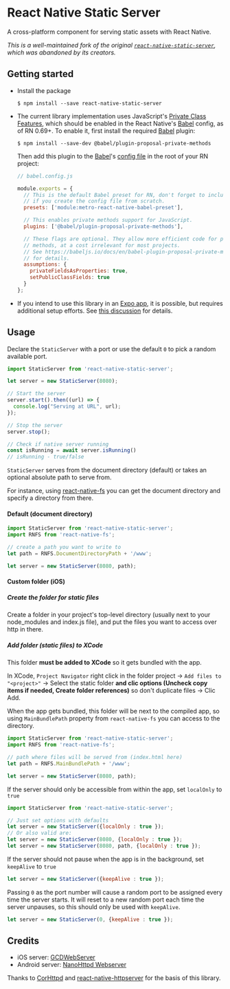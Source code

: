 # React Native Static Server

A cross-platform component for serving static assets with React Native.

_This is a well-maintained fork of the original [`react-native-static-server`](https://www.npmjs.com/package/react-native-static-server), which was abandoned by its creators._

## Getting started
- Install the package
  ```shell
  $ npm install --save react-native-static-server
  ```
- The current library implementation uses JavaScript's
  [Private Class Features](https://developer.mozilla.org/en-US/docs/Web/JavaScript/Reference/Classes/Private_class_fields),
  which should be enabled in the React Native's [Babel] config, as of RN 0.69+.
  To enable it, first install the required [Babel] plugin:
  ```shell
  $ npm install --save-dev @babel/plugin-proposal-private-methods
  ```
  Then add this plugin to the [Babel]'s [config file](https://babeljs.io/docs/en/config-files) in the root of your RN project:
  ```js
  // babel.config.js

  module.exports = {
    // This is the default Babel preset for RN, don't forget to include it,
    // if you create the config file from scratch.
    presets: ['module:metro-react-native-babel-preset'],

    // This enables private methods support for JavaScript.
    plugins: ['@babel/plugin-proposal-private-methods'],

    // These flags are optional. They allow more efficient code for private
    // methods, at a cost irrelevant for most projects.
    // See https://babeljs.io/docs/en/babel-plugin-proposal-private-methods#loose
    // for details.
    assumptions: {
      privateFieldsAsProperties: true,
      setPublicClassFields: true
    }
  };
  ```
- If you intend to use this library in an [Expo app](https://expo.dev),
  it is possible, but requires additional setup efforts.
  See [this discussion](https://github.com/birdofpreyru/react-native-static-server/issues/8#issuecomment-1211605867)
  for details.

## Usage

Declare the `StaticServer` with a port or use the default `0` to pick a random available port.

```javascript
import StaticServer from 'react-native-static-server';

let server = new StaticServer(8080);

// Start the server
server.start().then((url) => {
  console.log("Serving at URL", url);
});

// Stop the server
server.stop();

// Check if native server running
const isRunning = await server.isRunning()
// isRunning - true/false
```

`StaticServer` serves from the document directory (default) or takes an optional absolute path to serve from.

For instance, using [react-native-fs](https://github.com/johanneslumpe/react-native-fs) you can get the document directory and specify a directory from there.

#### Default (document directory)

```javascript
import StaticServer from 'react-native-static-server';
import RNFS from 'react-native-fs';

// create a path you want to write to
let path = RNFS.DocumentDirectoryPath + '/www';

let server = new StaticServer(8080, path);
```

#### Custom folder (iOS)

##### Create the folder for static files

Create a folder in your project's top-level directory (usually next to your node_modules and index.js file), and put the files you want to access over http in there.

##### Add folder (static files) to XCode

This folder **must be added to XCode** so it gets bundled with the app.

In XCode, `Project Navigator` right click in the folder project → `Add files to "<project>"` → Select the static folder **and clic options (Uncheck copy items if needed, Create folder references)** so don't duplicate files → Clic Add.

When the app gets bundled, this folder will be next to the compiled app, so using `MainBundlePath` property from `react-native-fs` you can access to the directory.

```javascript
import StaticServer from 'react-native-static-server';
import RNFS from 'react-native-fs';

// path where files will be served from (index.html here)
let path = RNFS.MainBundlePath + '/www';

let server = new StaticServer(8080, path);
```

If the server should only be accessible from within the app, set `localOnly` to `true`

```javascript
import StaticServer from 'react-native-static-server';

// Just set options with defaults
let server = new StaticServer({localOnly : true });
// Or also valid are:
let server = new StaticServer(8080, {localOnly : true });
let server = new StaticServer(8080, path, {localOnly : true });

```

If the server should not pause when the app is in the background, set `keepAlive` to `true`

```javascript
let server = new StaticServer({keepAlive : true });
```

Passing `0` as the port number will cause a random port to be assigned every time the server starts.
It will reset to a new random port each time the server unpauses, so this should only be used with `keepAlive`.

```javascript
let server = new StaticServer(0, {keepAlive : true });
```

## Credits

* iOS server: [GCDWebServer](https://github.com/swisspol/GCDWebServer)
* Android server: [NanoHttpd Webserver](https://github.com/NanoHttpd/nanohttpd)

Thanks to [CorHttpd](https://github.com/floatinghotpot/cordova-httpd) and [react-native-httpserver](https://gitlab.com/base.io/react-native-httpserver#README) for the basis of this library.

<!-- links -->
[Babel]: https://babeljs.io/
